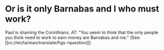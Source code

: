 # Or is it only Barnabas and I who must work?

Paul is shaming the Corinthians. AT: "You seem to think that the only people you think need to work to earn money are Barnabas and me." (See: [[rc://en/ta/man/translate/figs-rquestion]])

